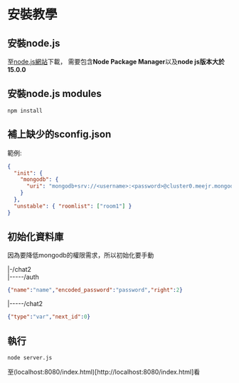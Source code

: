 # 安裝教學

## 安裝node.js

至[node.js網站](https://nodejs.org/zh-tw/download)下載，
需要包含**Node Package Manager**以及**node js版本大於15.0.0**

## 安裝node.js modules

```batch
npm install
```
## 補上缺少的sconfig.json

範例:
```json
{
  "init": {
    "mongodb": {
      "uri": "mongodb+srv://<username>:<password>@cluster0.meejr.mongodb.net/........."
    }
  },
  "unstable": { "roomlist": ["room1"] }
}
```

## 初始化資料庫

因為要降低mongodb的權限需求，所以初始化要手動

|-/chat2<br>
|-----/auth<br>
```json
{"name":"name","encoded_password":"password","right":2}
```
|-----/chat2<br>
```json
{"type":"var","next_id":0}
```

## 執行

```batch
node server.js
```

至(localhost:8080/index.html)[http://localhost:8080/index.html]看